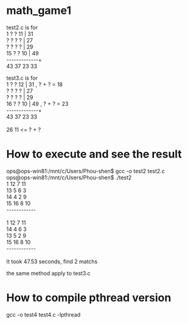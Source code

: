 # math_game1
test2.c is for </br>
   1  ?  ? 11  | 31 </br>
   ?  ?  ?  ?  | 27 </br>
   ?  ?  ?  ?  | 29 </br>
  15  ?  ? 10  | 49 </br>
  -------------+ </br>
  43 37 23 33
  
  
test3.c is for </br>
   1  ?  ? 12  | 31  , ? + ? = 18 </br>
   ?  ?  ?  ?  | 27 </br>
   ?  ?  ?  ?  | 29 </br>
  16  ?  ? 10  | 49  , ? + ? = 23 </br>
  -------------+ </br>
  43 37 23 33 </br>
  </br>
  26       11  <=  ? + ? </br>
  
# How to execute and see the result
ops@ops-win81:/mnt/c/Users/Phou-shen$ gcc -o test2 test2.c </br>
ops@ops-win81:/mnt/c/Users/Phou-shen$ ./test2 </br>
 1 12  7 11 </br>
13  5  6  3 </br>
14  4  2  9 </br>
15 16  8 10 </br>
------------ </br>
</br>
 1 12  7 11 </br>
14  4  6  3 </br>
13  5  2  9 </br>
15 16  8 10 </br>
------------ </br>
</br>
It took 47.53 seconds, find 2 matchs </br>

the same method apply to test3.c </br>

# How to compile pthread version
gcc -o test4 test4.c -lpthread

